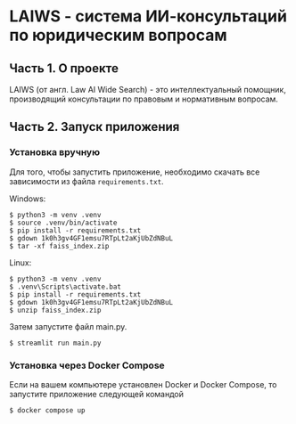 # LAIWS - система ИИ-консультаций по юридическим вопросам

## Часть 1. О проекте</a>

LAIWS (от англ. Law AI Wide Search) - это интеллектуальный помощник, производящий консультации по правовым и нормативным вопросам.

## <a id="title2">Часть 2. Запуск приложения</a>
### Установка вручную

Для того, чтобы запустить приложение, необходимо скачать все зависимости из файла ```requirements.txt```.

Windows:
```
$ python3 -m venv .venv
$ source .venv/bin/activate
$ pip install -r requirements.txt
$ gdown 1k0h3gv4GF1emsu7RTpLt2aKjUbZdNBuL
$ tar -xf faiss_index.zip
```

Linux:
```
$ python3 -m venv .venv
$ .venv\Scripts\activate.bat
$ pip install -r requirements.txt
$ gdown 1k0h3gv4GF1emsu7RTpLt2aKjUbZdNBuL
$ unzip faiss_index.zip
```

Затем запустите файл main.py. 
```
$ streamlit run main.py
```

### Установка через Docker Compose

Если на вашем компьютере установлен Docker и Docker Compose, то запустите приложение следующей командой

```
$ docker compose up
```


